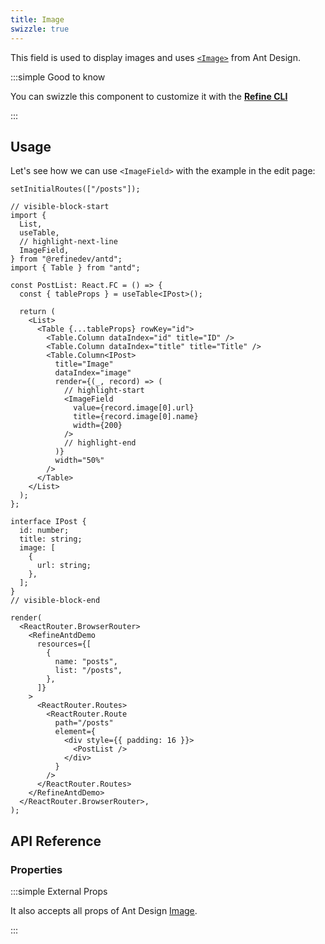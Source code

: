 ```yaml
---
title: Image
swizzle: true
---
```


This field is used to display images and uses [`<Image>`](https://ant.design/components/image/#header) from Ant Design.

:::simple Good to know

You can swizzle this component to customize it with the [**Refine CLI**](/docs/packages/list-of-packages)

:::

## Usage

Let's see how we can use `<ImageField>` with the example in the edit page:

```tsx live previewHeight=280px url=http://localhost:3000/posts
setInitialRoutes(["/posts"]);

// visible-block-start
import {
  List,
  useTable,
  // highlight-next-line
  ImageField,
} from "@refinedev/antd";
import { Table } from "antd";

const PostList: React.FC = () => {
  const { tableProps } = useTable<IPost>();

  return (
    <List>
      <Table {...tableProps} rowKey="id">
        <Table.Column dataIndex="id" title="ID" />
        <Table.Column dataIndex="title" title="Title" />
        <Table.Column<IPost>
          title="Image"
          dataIndex="image"
          render={(_, record) => (
            // highlight-start
            <ImageField
              value={record.image[0].url}
              title={record.image[0].name}
              width={200}
            />
            // highlight-end
          )}
          width="50%"
        />
      </Table>
    </List>
  );
};

interface IPost {
  id: number;
  title: string;
  image: [
    {
      url: string;
    },
  ];
}
// visible-block-end

render(
  <ReactRouter.BrowserRouter>
    <RefineAntdDemo
      resources={[
        {
          name: "posts",
          list: "/posts",
        },
      ]}
    >
      <ReactRouter.Routes>
        <ReactRouter.Route
          path="/posts"
          element={
            <div style={{ padding: 16 }}>
              <PostList />
            </div>
          }
        />
      </ReactRouter.Routes>
    </RefineAntdDemo>
  </ReactRouter.BrowserRouter>,
);
```

## API Reference

### Properties

<PropsTable module="@refinedev/antd/ImageField" value-description="Image path"/>

:::simple External Props

It also accepts all props of Ant Design [Image](https://ant.design/components/image/#API).

:::
